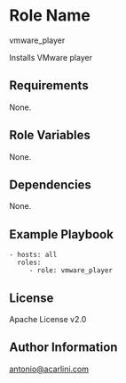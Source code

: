 Role Name
=========

vmware_player

Installs VMware player

Requirements
------------

None.

Role Variables
--------------

None.

Dependencies
------------

None.

Example Playbook
----------------

    - hosts: all
      roles:
         - role: vmware_player

License
-------

Apache License v2.0

Author Information
------------------

antonio@acarlini.com
